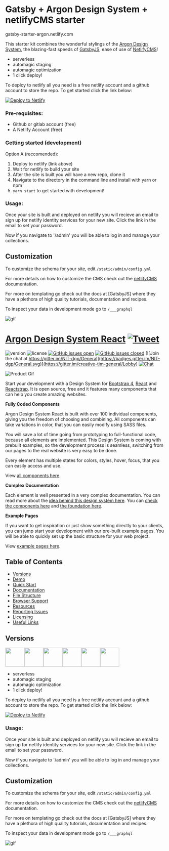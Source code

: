 # Gatsby + Argon Design System + netlifyCMS starter
gatsby-starter-argon.netlify.com

This starter kit combines the wonderful stylings of the [Argon Design System](creative-tim.com), the blazing-fast speeds of [GatsbyJS](GatsbyJS.com), ease of use of [NetlifyCMS](netlifycms.org)!

- serverless
- automagic staging
- automagic optimization
- 1 click deploy!

To deploy to netlify all you need is a free netlify account and a github account to store the repo.  To get started click the link below:

<a href="https://app.netlify.com/start/deploy?repository=https://github.com/K-Kit/gatsby-starter-argon&amp;stack=cms"><img src="https://www.netlify.com/img/deploy/button.svg" alt="Deploy to Netlify"></a>

### Pre-requisites:
- Github or gitlab account (free)
- A Netlify Account (free)

### Getting started (development)

Option A (reccomended):

1) Deploy to netlify (link above)
2) Wait for netlify to build your site
3) After the site is built you will have a new repo, clone it 
4) Navigate to the directory in the command line and install with yarn or npm
5) `yarn start` to get started with development!

### Usage:

Once your site is built and deployed on netlify you will recieve an email to sign up for netlify identity services for your new site.  Click the link in the email to set your password. 

Now if you navigate to '/admin' you will be able to log in and manage your collections.

## Customization

To customize the schema for your site, edit `/static/admin/config.yml`

For more details on how to customize the CMS check out the [netlifyCMS](https://www.netlifycms.org) documentation.

For more on templating go check out the docs at [GatsbyJS] where they have a plethora of high quality tutorials, documentation and recipes.

To inspect your data in development mode go to `/___graphql`

![gif](./example.gif)
# [Argon Design System React](https://demos.creative-tim.com/argon-design-system-react?ref=adsr-github-readme) [![Tweet](https://img.shields.io/twitter/url/http/shields.io.svg?style=social&logo=twitter)](https://twitter.com/home?status=Argon%20Design%20System%20is%20a%20Free%20Bootstrap%204,%20React%20and%20Reactstrap%20Dashboard%20made%20using%20create-react-app%20%E2%9D%A4%EF%B8%8F%0Ahttps%3A//demos.creative-tim.com/argon-design-system-react%20%23react%20%23reactstrap%20%23createreactapp%20%23argon%20%23argondesign%20%23reactkit%20%23argonreact%20%23reactdesign%20%23bootstrap%20%23design%20%23uikit%20%23freebie%20%20via%20%40CreativeTim)


 ![version](https://img.shields.io/badge/version-1.0.0-blue.svg)  ![license](https://img.shields.io/badge/license-MIT-blue.svg) [![GitHub issues open](https://img.shields.io/github/issues/creativetimofficial/argon-design-system-react.svg?maxAge=2592000)](https://github.com/creativetimofficial/argon-design-system-react/issues?q=is%3Aopen+is%3Aissue) [![GitHub issues closed](https://img.shields.io/github/issues-closed-raw/creativetimofficial/argon-design-system-react.svg?maxAge=2592000)](https://github.com/creativetimofficial/argon-design-system-react/issues?q=is%3Aissue+is%3Aclosed) [![Join the chat at https://gitter.im/NIT-dgp/General](https://badges.gitter.im/NIT-dgp/General.svg)](https://gitter.im/creative-tim-general/Lobby) [![Chat](https://img.shields.io/badge/chat-on%20discord-7289da.svg)](https://discord.gg/E4aHAQy)


![Product Gif](https://raw.githubusercontent.com/creativetimofficial/public-assets/master/argon-design-system-react/argon-design-system-react.gif)

Start your development with a Design System for [Bootstrap 4](https://getbootstrap.com/?ref=creativetim), [React](https://reactjs.org/?ref=creativetim) and [Reactstrap](https://reactstrap.github.io/?ref=creativetim). It is open source, free and it features many components that can help you create amazing websites.

**Fully Coded Components**

Argon Design System React is built with over 100 individual components, giving you the freedom of choosing and combining. All components can take variations in color, that you can easily modify using SASS files.

You will save a lot of time going from prototyping to full-functional code, because all elements are implemented. This Design System is coming with prebuilt examples, so the development process is seamless, switching from our pages to the real website is very easy to be done.

Every element has multiple states for colors, styles, hover, focus, that you can easily access and use.

View [all components here](https://demos.creative-tim.com/argon-design-system-react/#/?ref=adsr-github-readme).

**Complex Documentation**

Each element is well presented in a very complex documentation. You can read more about the [idea behind this design system here](https://demos.creative-tim.com/argon-design-system-react/#/documentation/overview?ref=adsr-github-readme). You can [check the components here](https://demos.creative-tim.com/argon-design-system-react/#/documentation/alert?ref=adsr-github-readme) and [the foundation here](https://demos.creative-tim.com/argon-design-system-react/#/documentation/colors?ref=adsr-github-readme).

**Example Pages**

If you want to get inspiration or just show something directly to your clients, you can jump start your development with our pre-built example pages. You will be able to quickly set up the basic structure for your web project.

View [example pages here](https://demos.creative-tim.com/argon-design-system-react/#/landing-page?ref=adsr-github-readme).


## Table of Contents

* [Versions](#versions)
* [Demo](#demo)
* [Quick Start](#quick-start)
* [Documentation](#documentation)
* [File Structure](#file-structure)
* [Browser Support](#browser-support)
* [Resources](#resources)
* [Reporting Issues](#reporting-issues)
* [Licensing](#licensing)
* [Useful Links](#useful-links)


## Versions

[<img src="https://github.com/creativetimofficial/public-assets/blob/master/logos/html-logo.jpg?raw=true" width="60" height="60" />](https://www.creative-tim.com/product/argon-design-system)[<img src="https://github.com/creativetimofficial/public-assets/blob/master/logos/angular-logo.jpg?raw=true" width="60" height="60" />](https://www.creative-tim.com/product/argon-design-system-angular)[<img src="https://github.com/creativetimofficial/public-assets/blob/master/logos/vue-logo.jpg?raw=true" width="60" height="60" />](https://www.creative-tim.com/product/vue-argon-design-system)[<img src="https://github.com/creativetimofficial/public-assets/blob/master/logos/react-logo.jpg?raw=true" width="60" height="60" />](https://www.creative-tim.com/product/argon-design-system-react)[<img src="https://github.com/creativetimofficial/public-assets/blob/master/logos/sketch-logo.jpg?raw=true" width="60" height="60" />](https://www.creative-tim.com/product/argon-design-system-react)[<img src="https://raw.githubusercontent.com/creativetimofficial/public-assets/master/logos/photoshop-logo.jpg" width="60" height="60" />](https://www.creative-tim.com/product/argon-design-system-react)



- serverless
- automagic staging
- automagic optimization
- 1 click deploy!

To deploy to netlify all you need is a free netlify account and a github account to store the repo.  To get started click the link below:

<a href="https://app.netlify.com/start/deploy?repository=https://github.com/K-Kit/gatsby-starter-argon&amp;stack=cms"><img src="https://www.netlify.com/img/deploy/button.svg" alt="Deploy to Netlify"></a>

### Usage:

Once your site is built and deployed on netlify you will recieve an email to sign up for netlify identity services for your new site.  Click the link in the email to set your password. 

Now if you navigate to '/admin' you will be able to log in and manage your collections.

## Customization

To customize the schema for your site, edit `/static/admin/config.yml`

For more details on how to customize the CMS check out the [netlifyCMS]() documentation.

For more on templating go check out the docs at [GatsbyJS] where they have a plethora of high quality tutorials, documentation and recipes.

To inspect your data in development mode go to `/___graphql`

![gif](./example.gif)

